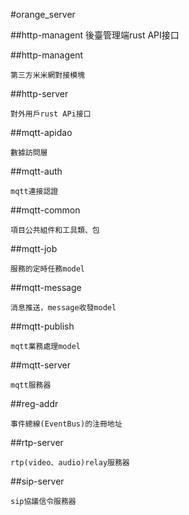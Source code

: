 #orange_server

##http-managent
    後臺管理端rust API接口

##http-managent

    第三方米米網對接模塊

##http-server

    對外用戶rust APi接口

##mqtt-apidao

    數據訪問層

##mqtt-auth

    mqtt連接認證

##mqtt-common

    項目公共組件和工具類、包

##mqtt-job

    服務的定時任務model

##mqtt-message

    消息推送，message收發model

##mqtt-publish

    mqtt業務處理model

##mqtt-server

    mqtt服務器

##reg-addr

    事件總線(EventBus)的注冊地址

##rtp-server

    rtp(video、audio)relay服務器

##sip-server

    sip協議信令服務器



